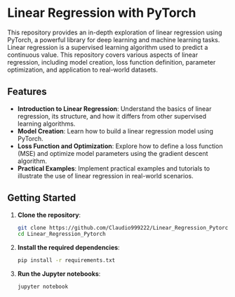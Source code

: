 # Linear Regression with PyTorch

This repository provides an in-depth exploration of linear regression using PyTorch, a powerful library for deep learning and machine learning tasks. Linear regression is a supervised learning algorithm used to predict a continuous value. This repository covers various aspects of linear regression, including model creation, loss function definition, parameter optimization, and application to real-world datasets.

## Features

- **Introduction to Linear Regression**: Understand the basics of linear regression, its structure, and how it differs from other supervised learning algorithms.
- **Model Creation**: Learn how to build a linear regression model using PyTorch.
- **Loss Function and Optimization**: Explore how to define a loss function (MSE) and optimize model parameters using the gradient descent algorithm.
- **Practical Examples**: Implement practical examples and tutorials to illustrate the use of linear regression in real-world scenarios.

## Getting Started

1. **Clone the repository**:
    ```bash
    git clone https://github.com/Claudio999222/Linear_Regression_Pytorch
    cd Linear_Regression_Pytorch
    ```

2. **Install the required dependencies**:
    ```bash
    pip install -r requirements.txt
    ```

3. **Run the Jupyter notebooks**:
    ```bash
    jupyter notebook
    ```
